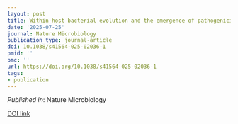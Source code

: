 ```yaml
---
layout: post
title: Within-host bacterial evolution and the emergence of pathogenicity
date: '2025-07-25'
journal: Nature Microbiology
publication_type: journal-article
doi: 10.1038/s41564-025-02036-1
pmid: ''
pmc: ''
url: https://doi.org/10.1038/s41564-025-02036-1
tags:
- publication
---
```


*Published in*: Nature Microbiology

[DOI link](https://doi.org/10.1038/s41564-025-02036-1)


